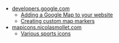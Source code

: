 - [developers.google.com](https://developers.google.com)
    - [Adding a Google Map to your website]
    - [Creating custom map markers]
- [mapicons.nicolasmollet.com](http://mapicons.nicolasmollet.com)
    - [Various sports icons]












[Adding a Google Map to your website]:https://developers.google.com/maps/tutorials/fundamentals/adding-a-google-map
[Creating custom map markers]:https://developers.google.com/maps/tutorials/customizing/custom-markers
[Various sports icons]:http://mapicons.nicolasmollet.com/category/markers/sports/?style=dark